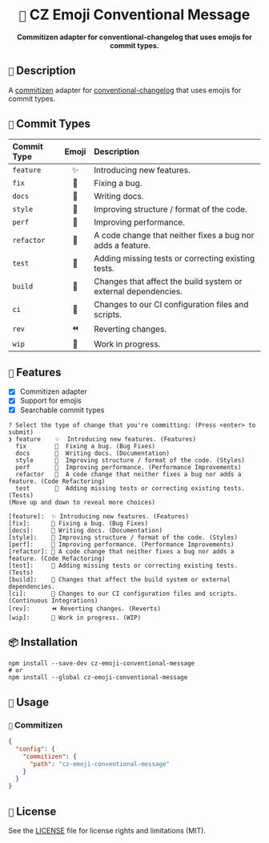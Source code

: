 <div align="center">
  <h1><code>🦄</code> CZ Emoji Conventional Message</h1>
  <p>
    <strong>Commitizen adapter for conventional-changelog that uses emojis for commit types.</strong>
  </p>
</div>

## `📄` Description

A [commitizen](https://github.com/commitizen/cz-cli) adapter for [conventional-changelog](https://github.com/conventional-changelog/conventional-changelog) that uses emojis for commit types.

## `📝` Commit Types

| Commit Type | Emoji | Description                                                    |
| :---------- | :---: | :------------------------------------------------------------- |
| `feature`   |  ✨   | Introducing new features.                                      |
| `fix`       |  🐛   | Fixing a bug.                                                  |
| `docs`      |  📝   | Writing docs.                                                  |
| `style`     |  🎨   | Improving structure / format of the code.                      |
| `perf`      |  🚀   | Improving performance.                                         |
| `refactor`  |  🔨   | A code change that neither fixes a bug nor adds a feature.     |
| `test`      |  🧪   | Adding missing tests or correcting existing tests.             |
| `build`     |  👷   | Changes that affect the build system or external dependencies. |
| `ci`        |  🔧   | Changes to our CI configuration files and scripts.             |
| `rev`       |  ⏪   | Reverting changes.                                             |
| `wip`       |  🚧   | Work in progress.                                              |

## `🚀` Features

- [x] Commitizen adapter
- [x] Support for emojis
- [x] Searchable commit types

```shell
? Select the type of change that you're committing: (Press <enter> to submit)
❯ feature    ✨  Introducing new features. (Features)
  fix        🐛  Fixing a bug. (Bug Fixes)
  docs       📝  Writing docs. (Documentation)
  style      🎨  Improving structure / format of the code. (Styles)
  perf       🚀  Improving performance. (Performance Improvements)
  refactor   🔨  A code change that neither fixes a bug nor adds a feature. (Code Refactoring)
  test       🧪  Adding missing tests or correcting existing tests. (Tests)
(Move up and down to reveal more choices)
```

```shell
[feature]:  ✨ Introducing new features. (Features)
[fix]:      🐛 Fixing a bug. (Bug Fixes)
[docs]:     📝 Writing docs. (Documentation)
[style]:    🎨 Improving structure / format of the code. (Styles)
[perf]:     🚀 Improving performance. (Performance Improvements)
[refactor]: 🔨 A code change that neither fixes a bug nor adds a feature. (Code Refactoring)
[test]:     🧪 Adding missing tests or correcting existing tests. (Tests)
[build]:    👷 Changes that affect the build system or external dependencies.
[ci]:       🔧 Changes to our CI configuration files and scripts. (Continuous Integrations)
[rev]:      ⏪ Reverting changes. (Reverts)
[wip]:      🚧 Work in progress. (WIP)
```

## `📦` Installation

```shell
npm install --save-dev cz-emoji-conventional-message
# or
npm install --global cz-emoji-conventional-message
```

## `🔧` Usage

### `📝` Commitizen

```json
{
  "config": {
    "commitizen": {
      "path": "cz-emoji-conventional-message"
    }
  }
}
```

## `📄` License

See the [LICENSE](LICENSE) file for license rights and limitations (MIT).
